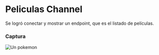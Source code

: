 # Peliculas Channel

Se logró conectar y mostrar un endpoint, que es el listado de películas. 
### Captura
![Un pokemon](https://lh3.googleusercontent.com/fife/AKsag4NfjyPuUqBx2KA4-SuIpioSy45OQP4BLuXYkCm6nikpRyNjMx-hGgXJnP2Vt1TZiNhRtUnvPmgtvRbdzHZ6j0BpO_smvveIYFtotql2VqPWwQLWKc4s-jGiNcDUyapMRQEpLUFu6hqrgeb4MZVSjeo1kH6dKIxQw7UMrp1-pKSm8FaFAxHgVRn-LRR6iXTiQRHfULMetUXOJjVKutV6s-kVHj69VLzTCg__m5WQGnTmZ1u3Rtl46dvJKtcube0UPZcFuII66X56EtcSAmNvUsxG61MZJMQe03xBH_u1o3jMVuLkM5gL2cj6j5ioDu5uBLVpVv28wAM5Jn5678iLXqpG7H0f3izH5IqbcQm3-MLrRJwLjHlYQKggc_yxYrY_gGkPsJsuzdrlvKGAVR6inKyawChW4NZpl1ddFNXpWB8BydHF2g2foVScWRA5C_jMbpb7x8c4kWCqKJHulZysYBI3wZwcM9GN7tYFS0a0JlsjYtFfDPoNWTmT3rXYMl2OWLsVdkg_j7T4KCLXy367lub0fGXAxZk6iYEPvcd72PTjhmIh1OXZM_FyaVcfbqam4_COHA0AJrMPoZuG7Q-s3g6xwdmyYuFg_LqNy2WQ0DGDhjtLmi8kqtEaokOW5WngQI4SpI1KzuGTz9vpvaVMKwJpG3H8u-qOQub0poe6MB89Nt65viBymQDMJNPKXPsUWNZRGOnymJouedNc9PklCGb6wzy64loT0CnA-uDXjaXwajAiMiOlVUiTdoUWGHYqZTdizN2ve1P1o5pOjkhN5abxltbid02cgalsgf0UH0hLsicU8aObQL8UJfw1KTfSclDvkRv2mt0ewaXqh6HrLC177yxMSWeY1tc54Lz9CIl6aXDctGjoY3mFUSJxSAzCZD-N6nv7jb5qk5dRc_8V8Haqo6iLZ1v6CPoYvthRLv2fsn8UDtj5jfNHZlCmv-DadN-latYMHLA2oOI6iWYmbLHwr5Vkfza70vpJRvMMhxHjxwbHpLki9NQpZO-1Jyz8bVul93YY7AFZpnvltdLtS2fTuyraCmnK0Z7t6u6ftmujWStuzUBDLrOoHaLHtGd2jVgFnYKa-qLoxIrw4eapWx-1CUyOLuAk5I6tcW1sIFnaC7JZml5lRHDbCvQlg7MRKDRiAUxBy2u0ADFr5QlhrtsL4RFRw5ux2QZqWKqXhMZ5P8Telal-ZUdhKjx94PX01sAGY9__xx_LnJ7jd5LaKCB9714a5b21mWTe_GXLtWUhv88KAip9mpWPJ3tK1lQDPczZZ6ory32EWlnp-ixW7f-A4FzVeCaPXVvXEtDw0astESVLT9hKdG2qu1wURJBkdAxE5P3mE_jHvt9QPhe-dGf0WHMtPMVqDM-4uRfYzJDUX0LX_vCegEY2w8L349c7gCVR2ofL3P0PuavWpb1ennFanQqYXoyAGmNF2iF68TNpufjvt6tIuyuX8AZBfIO-T2zZoqmTabMPA0TNL1X2fsRW_1TG5FJJfcl3DZaSfcvrMQyA8kguWJ6qRSe-ZU4fpS7r_mA0DnMuBijxy2u7agcrAX11E-ADfNMIB2flhU-XCnDpH7uU292DI0nVeIMM3dyWvbY-c8gfEQ=w1920-h973)
